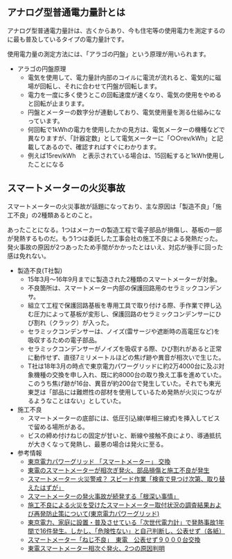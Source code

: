 ## アナログ型普通電力量計とは

アナログ型普通電力量計は、古くからあり、今も住宅等の使用電力を測定するのに最も普及しているタイプの電力量計です。

使用電力量の測定方法には、「アラゴの円盤」という原理が用いられます。

- アラゴの円盤原理
    - 電気を使用して、電力量計内部のコイルに電流が流れると、電気的に磁場が回転し、それに合わせて円盤が回転します。
    - 電力を一度に多く使うとこの回転速度が速くなり、電気の使用をやめると回転が止まります。
    - 円盤とメーターの数字分が連動しており、電気使用量を測る仕組みになっています。
    - 何回転で1kWhの電力を使用したかの見方は、電気メーターの機種などで異なりますが、「計器定数」として電気メーターに「○○rev/kWh」と記載してあるので、確認すればすぐにわかります。
    - 例えば15rev/kWh　と表示されている場合は、15回転すると1kWh使用したことになる


## スマートメーターの火災事故

スマートメーターの火災事故が話題になっており、主な原因は「製造不良」「施工不良」の2種類あるとのこと。

あったことになる。1つはメーカーの製造工程で電子部品が損傷し、基板の一部が発熱するものだ。もう1つは委託した工事会社の施工不良による発熱だった。発火事故の原因が2つあったため手間がかかったとはいえ、対応が後手に回った感は免れない。

- 製造不良(T社製)
    - 15年3月〜16年9月までに製造された2種類のスマートメーターが対象。
    - 不良箇所は、スマートメーター内部の保護回路用のセラミックコンデンサ。
    - 組立て工程で保護回路基板を専用工具で取り付ける際、手作業で押し込む圧力によって基板が変形し、保護回路のセラミックコンデンサーにひび割れ（クラック）が入った。
    - セラミックコンデンサーは、ノイズ(雷サージや遮断時の高電圧など)を吸収するための電子部品。
    - セラミックコンデンサーがノイズを吸収する際、ひび割れがあると正常に動作せず、直径7ミリメートルほどの焦げ跡や異音が相次いで生じた。
    - T社は18年3月の時点で東京電力パワーグリッドに約2万4000台に及ぶ対象機種の交換を申し入れ、既に約8000台の取り換え工事を進めていた。このうち焦げ跡が16台、異音が約200台で発生していた。それでも東光東芝は「部品には難燃性の部材を使用しているため発熱が火災につながるようなことはない」としていた。
- 施工不良
    - スマートメーターの底部には、低圧引込線(単相三線式)を挿入してビスで留める場所がある。
    - ビスの締め付けねじの固定が甘いと、断線や接触不良により、導通抵抗が大きくなって発熱し、最悪の場合は発火に至る。
- 参考情報
    - [東京電力パワーグリッド 「スマートメーター」 交換](https://www.recall-plus.jp/info/36271)
    - [東電のスマートメーターが相次ぎ発火、部品損傷と施工不良が発生](https://xtech.nikkei.com/atcl/nxt/mag/nc/18/020600011/052200032/)
    - [スマートメーター 火災警戒？ スピード作業「検査で見つけ次第、取り替えたはずが」](https://lituum.exblog.jp/29822442/)
    - [スマートメーターの発火事故が続発する「根深い事情」](https://diamond.jp/articles/-/196561)
    - [施工不良による火災を受けたスマートメーター取付状況の調査結果および再発防止策について(東京電力パワーグリッド)](https://www.tepco.co.jp/pg/company/press-information/press/2019/1515152_8614.html)
    - [東京電力、家庭に設置・普及させている「次世代電力計」で発熱事故1年間で16件発生。しかし、「危険性ない」と自己判断し、公表せず（各紙）](https://rief-jp.org/ct10/84682)
    - [スマートメーター「ねじ不良」　東電　公表せず９０００台交換](https://www.tokyo-np.co.jp/article/18624)
    - [東電スマートメーター相次ぐ発火、2つの原因判明](https://mimamori-tai.jp/archives/1958)
















